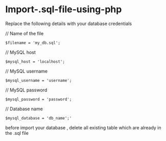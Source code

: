 # Import-.sql-file-using-php

Replace the following details with your database credentials

// Name of the file

`$filename = 'my_db.sql';`

// MySQL host

`$mysql_host = 'localhost';`

// MySQL username

`$mysql_username = 'username';`

// MySQL password

`$mysql_password = 'password';`

// Database name

`$mysql_database = 'db_name';'`

before import your database , delete all existing table which are already in the .sql file
